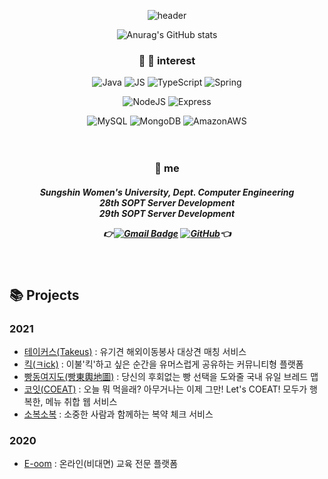 <div align=center>
 
![header](https://capsule-render.vercel.app/api?type=rect&color=FFA07A&height=100&section=header&text=hanhee&fontSize=65)

![Anurag's GitHub stats](https://github-readme-stats.vercel.app/api?username=kanghanhee&count_private=true&show_icons=true&theme=panda)
 
### :eyes: :seedling: interest
![Java](https://img.shields.io/badge/Java-007396?style=flat-square&logo=Java&logoColor=white)  ![JS](https://img.shields.io/badge/JavaScript-F7DF1E?style=flat-square&logo=JavaScript&logoColor=black)  ![TypeScript](https://img.shields.io/badge/TypeScript-3178C6?style=flat-square&logo=TypeScript&logoColor=white)  ![Spring](https://img.shields.io/badge/Spring-6DB33F?style=flat-square&logo=Spring&logoColor=white)
<br>
 
![NodeJS](https://img.shields.io/badge/Node.js-339933?style=flat-square&logo=Node.js&logoColor=white)  ![Express](https://img.shields.io/badge/Express-000000?style=flat-square&logo=Express&logoColor=white)
<br>

![MySQL](https://img.shields.io/badge/MySQL-4479A1?style=flat-square&logo=MySQL&logoColor=white)  ![MongoDB](https://img.shields.io/badge/MongoDB-47A248?style=flat-square&logo=MongoDB&logoColor=white)  ![AmazonAWS](https://img.shields.io/badge/AWS-232F3E?style=flat-square&logo=AmazonAWS&logoColor=white)
<br><br><br>
  
### :raised_hands: me
<h5 align="center">
 
 Sungshin Women's University, Dept. Computer Engineering </br>
 28th SOPT Server Development </br>
 29th SOPT Server Development </br>

👉[![Gmail Badge](https://img.shields.io/badge/Gmail-d14836?style=flat-square&logo=Gmail&logoColor=white&link=mailto:snugyun01@gmail.com)](mailto:snugyun01@gmail.com)
[![GitHub](http://img.shields.io/badge/GitHub-black?style=flat-square&logo=github&link=https://zzsza.github.io/)](https://github.com/kanghanhee)👈

</div>


<br>

## :books: Projects
### 2021
- [테이커스(Takeus)](https://github.com/TAKE-US/TAKEUS-BACK) : 유기견 해외이동봉사 대상견 매칭 서비스
- [킥(ㅋick)](https://github.com/SOPT28th-SOPKATHON-Kick) : 이불'킥'하고 싶은 순간을 유머스럽게 공유하는 커뮤니티형 플랫폼
- [빵동여지도(빵東輿地圖)](https://github.com/bbangmap/BBangMap-Server) : 당신의 후회없는 빵 선택을 도와줄 국내 유일 브레드 맵
- [코잇(COEAT)](https://github.com/CO-EAT/CO-EAT-SERVER) : 오늘 뭐 먹을래? 아무거나는 이제 그만! Let's COEAT! 모두가 행복한, 메뉴 취합 웹 서비스
- [소복소복](https://github.com/TeamSobokSobok/Sobok-Server) : 소중한 사람과 함께하는 복약 체크 서비스

### 2020
- [E-oom](https://github.com/kanghanhee/E-oom) : 온라인(비대면) 교육 전문 플랫폼
<br> 

<!--
**kanghanhee/kanghanhee** is a ✨ _special_ ✨ repository because its `README.md` (this file) appears on your GitHub profile.

Here are some ideas to get you started:

- 🔭 I’m currently working on ...
- 🌱 I’m currently learning ...
- 👯 I’m looking to collaborate on ...
- 🤔 I’m looking for help with ...
- 💬 Ask me about ...
- 📫 How to reach me: ...
- 😄 Pronouns: ...
- ⚡ Fun fact: ...
-->

